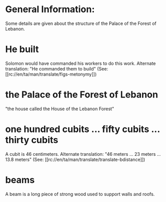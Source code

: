# General Information:

Some details are given about the structure of the Palace of the Forest of Lebanon.

# He built

Solomon would have commanded his workers to do this work. Alternate translation: "He commanded them to build" (See: [[rc://en/ta/man/translate/figs-metonymy]])

# the Palace of the Forest of Lebanon

"the house called the House of the Lebanon Forest"

# one hundred cubits ... fifty cubits ... thirty cubits

A cubit is 46 centimeters. Alternate translation: "46 meters ... 23 meters ... 13.8 meters" (See: [[rc://en/ta/man/translate/translate-bdistance]])

# beams

A beam is a long piece of strong wood used to support walls and roofs.

